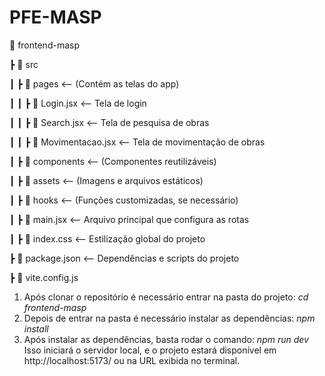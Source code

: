 # PFE-MASP

📂 frontend-masp

 ┣ 📂 src
 
 ┃ ┣ 📂 pages  <-- (Contém as telas do app)
 
 ┃ ┃ ┣ 📜 Login.jsx  <-- Tela de login
 
 ┃ ┃ ┣ 📜 Search.jsx  <-- Tela de pesquisa de obras
 
 ┃ ┃ ┣ 📜 Movimentacao.jsx  <-- Tela de movimentação de obras
 
 ┃ ┣ 📂 components  <-- (Componentes reutilizáveis)
 
 ┃ ┣ 📂 assets  <-- (Imagens e arquivos estáticos)
 
 ┃ ┣ 📂 hooks  <-- (Funções customizadas, se necessário)
 
 ┃ ┣ 📜 main.jsx  <-- Arquivo principal que configura as rotas
 
 ┃ ┣ 📜 index.css  <-- Estilização global do projeto
 
 ┣ 📜 package.json  <-- Dependências e scripts do projeto
 
 ┣ 📜 vite.config.js  

1. Após clonar o repositório é necessário entrar na pasta do projeto: *cd frontend-masp*
2. Depois de entrar na pasta é necessário instalar as dependências: *npm install*
3. Após instalar as dependências, basta rodar o comando: *npm run dev*
Isso iniciará o servidor local, e o projeto estará disponível em http://localhost:5173/ ou na URL exibida no terminal.
